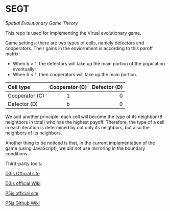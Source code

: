 # SEGT
*Spatial Evolutionary Game Theory*

This repo is used for implementing the Virual evolutionary game.

Game settings: there are two types of cells, namely defectors and cooperators. Their gains in the enviornment is according to this paroff matrix:

* When b > 1, the defectors will take up the main portion of the population eventually;
* When b < 1, then cooperators will take up the main portion.

| Cell type  | Cooperator (C)  | Defector (D)|
| :---        |    :----:   |          ---: |
| Cooperator (C)   | 1    | 0   |
| Defector (D) | b      | 0     |


We add another principle: each cell will become the type of its neighbor (8 neightbors in total) who has the highest payoff. Therefore, the type of a cell in each iteration is determined by not only its neighbors, but also the neighbors of its neighbors.

Another thing to be noticed is that, in the current implementation of the game (using JavaScript), we *did not* use mirroring in the boundary conditions.

Third-party tools:

[D3js Official site](https://d3js.org/)

[D3js official Wiki](https://github.com/d3/d3/wiki)

[P5js official site](https://p5js.org/)

[P5js Github Wiki](https://github.com/processing/p5.js/wiki)
